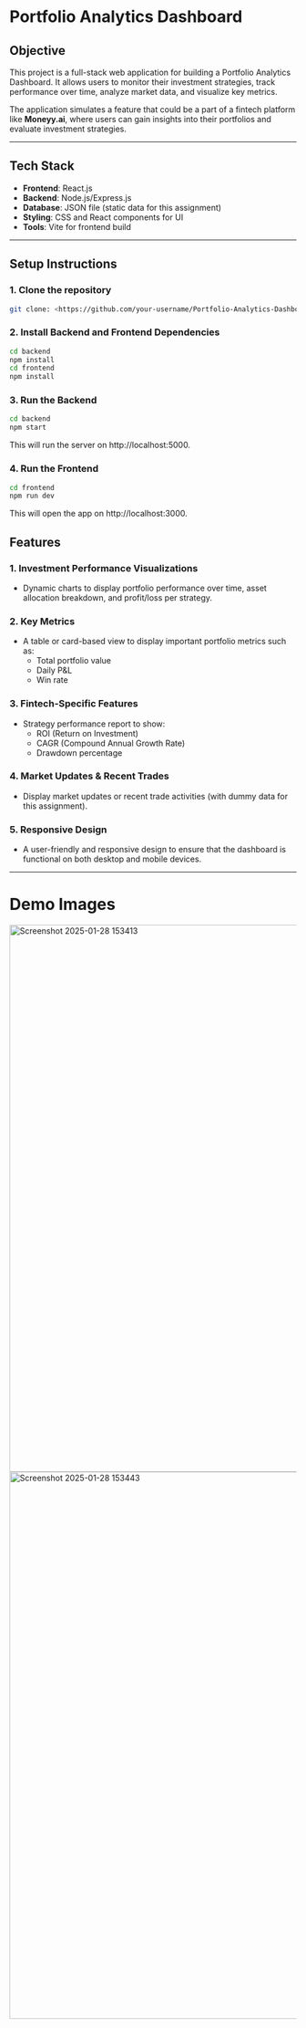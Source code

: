 # Portfolio Analytics Dashboard
 
## Objective

This project is a full-stack web application for building a Portfolio Analytics Dashboard. It allows users to monitor their investment strategies, track performance over time, analyze market data, and visualize key metrics.

The application simulates a feature that could be a part of a fintech platform like **Moneyy.ai**, where users can gain insights into their portfolios and evaluate investment strategies.

---

## Tech Stack

- **Frontend**: React.js 
- **Backend**: Node.js/Express.js
- **Database**: JSON file (static data for this assignment) 
- **Styling**: CSS and React components for UI
- **Tools**: Vite for frontend build

---

## Setup Instructions

### 1. **Clone the repository**
```bash
git clone: <https://github.com/your-username/Portfolio-Analytics-Dashboard.git>
```

### 2. **Install Backend and Frontend Dependencies**
```bash
cd backend
npm install
cd frontend
npm install
```
### 3. **Run the Backend**
```bash
cd backend
npm start
```
This will run the server on http://localhost:5000.
### 4. **Run the Frontend**
```bash
cd frontend
npm run dev
```
This will open the app on http://localhost:3000.

## Features

### 1. **Investment Performance Visualizations**
   - Dynamic charts to display portfolio performance over time, asset allocation breakdown, and profit/loss per strategy.

### 2. **Key Metrics**
   - A table or card-based view to display important portfolio metrics such as:
     - Total portfolio value
     - Daily P&L
     - Win rate

### 3. **Fintech-Specific Features**
   - Strategy performance report to show:
     - ROI (Return on Investment)
     - CAGR (Compound Annual Growth Rate)
     - Drawdown percentage

### 4. **Market Updates & Recent Trades**
   - Display market updates or recent trade activities (with dummy data for this assignment).

### 5. **Responsive Design**
   - A user-friendly and responsive design to ensure that the dashboard is functional on both desktop and mobile devices.

---

# Demo Images

<img width="959" alt="Screenshot 2025-01-28 153413" src="https://github.com/user-attachments/assets/a49f35aa-a2f6-426b-b2cc-e38e7e1b10ba" />

<img width="959" alt="Screenshot 2025-01-28 153443" src="https://github.com/user-attachments/assets/fe7f2ad2-fb5f-4247-ab9e-697435c83936" />


